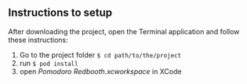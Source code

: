 ## Instructions to setup

After downloading the project, open the Terminal application and follow these instructions:

1. Go to the project folder `$ cd path/to/the/project`
2. run `$ pod install`
3. open _Pomodoro Redbooth.xcworkspace_ in XCode


